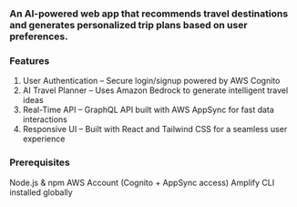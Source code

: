 ### An AI-powered web app that recommends travel destinations and generates personalized trip plans based on user preferences.

### Features
1. User Authentication – Secure login/signup powered by AWS Cognito
2. AI Travel Planner – Uses Amazon Bedrock to generate intelligent travel ideas
3. Real-Time API – GraphQL API built with AWS AppSync for fast data interactions
4. Responsive UI – Built with React and Tailwind CSS for a seamless user experience

### Prerequisites
Node.js & npm
AWS Account (Cognito + AppSync access)
Amplify CLI installed globally
